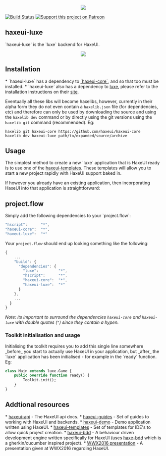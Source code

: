 <p align="center">
  <img src="https://dl.dropboxusercontent.com/u/26678671/haxeui2-warning.png"/>
</p>

[![Build Status](https://travis-ci.org/haxeui/haxeui-luxe.svg?branch=master)](https://travis-ci.org/haxeui/haxeui-luxe)
[![Support this project on Patreon](https://dl.dropboxusercontent.com/u/26678671/patreon_button.png)](https://www.patreon.com/haxeui)

<h2>haxeui-luxe</h2>
`haxeui-luxe` is the `luxe` backend for HaxeUI.

<p align="center">
	<img src="https://github.com/haxeui/haxeui-luxe/raw/master/screen.png" />
</p>

<h2>Installation</h2>
 * `haxeui-luxe` has a dependency to <a href="https://github.com/haxeui/haxeui-core">`haxeui-core`</a>, and so that too must be installed.
 * `haxeui-luxe` also has a dependency to <a href="http://luxeengine.com/docs/index.html">luxe</a>, please refer to the installation instructions on their <a href="http://luxeengine.com/docs/index.html">site</a>.

Eventually all these libs will become haxelibs, however, currently in their alpha form they do not even contain a `haxelib.json` file (for dependencies, etc) and therefore can only be used by downloading the source and using the `haxelib dev` command or by directly using the git versions using the `haxelib git` command (recommended). Eg:

```
haxelib git haxeui-core https://github.com/haxeui/haxeui-core
haxelib dev haxeui-luxe path/to/expanded/source/archive
```

<h2>Usage</h2>
The simplest method to create a new `luxe` application that is HaxeUI ready is to use one of the <a href="https://github.com/haxeui/haxeui-templates">haxeui-templates</a>. These templates will allow you to start a new project rapidly with HaxeUI support baked in. 

If however you already have an existing application, then incorporating HaxeUI into that application is straightforward:

<h2>project.flow</h2>
Simply add the following dependencies to your `project.flow`:

```js
"hscript":      "*",
"haxeui-core":  "*",
"haxeui-luxe":  "*"
```

Your `project.flow` should end up looking something like the following:

```js
{
	...
    "build": {
      "dependencies": {
        "luxe":         "*",
        "hscript":      "*",
        "haxeui-core":  "*",
        "haxeui-luxe":  "*"
      }
    },
	...
  }
}
```

_Note: its important to surround the dependencies `haxeui-core` and `haxeui-luxe` with double quotes (`"`) since they contain a hypen._

<h3>Toolkit initialisation and usage</h3>
Initialising the toolkit requires you to add this single line somewhere _before_ you start to actually use HaxeUI in your application, but _after_ the `luxe` application has been initialised - for example in the `ready` function. Eg:

```haxe
class Main extends luxe.Game {
	public override function ready() {
		Toolkit.init();
	}
}
```

<h2>Addtional resources</h2>
* <a href="http://haxeui.github.io/haxeui-api/">haxeui-api</a> - The HaxeUI api docs.
* <a href="https://github.com/haxeui/haxeui-guides">haxeui-guides</a> - Set of guides to working with HaxeUI and backends.
* <a href="https://github.com/haxeui/haxeui-demo">haxeui-demo</a> - Demo application written using HaxeUI.
* <a href="https://github.com/haxeui/haxeui-templates">haxeui-templates</a> - Set of templates for IDE's to allow quick project creation.
* <a href="https://github.com/haxeui/haxeui-bdd">haxeui-bdd</a> - A behaviour driven development engine written specifically for HaxeUI (uses <a href="https://github.com/haxeui/haxe-bdd">haxe-bdd</a> which is a gherkin/cucumber inspired project).
* <a href="https://www.youtube.com/watch?v=L8J8qrR2VSg&feature=youtu.be">WWX2016 presentation</a> - A presentation given at WWX2016 regarding HaxeUI.
